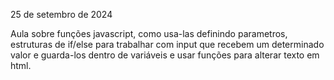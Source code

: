25 de setembro de 2024

Aula sobre funções javascript, como usa-las definindo parametros, estruturas de if/else para trabalhar com input que recebem um determinado valor e guarda-los dentro de variáveis e usar funções para alterar texto em html.  
